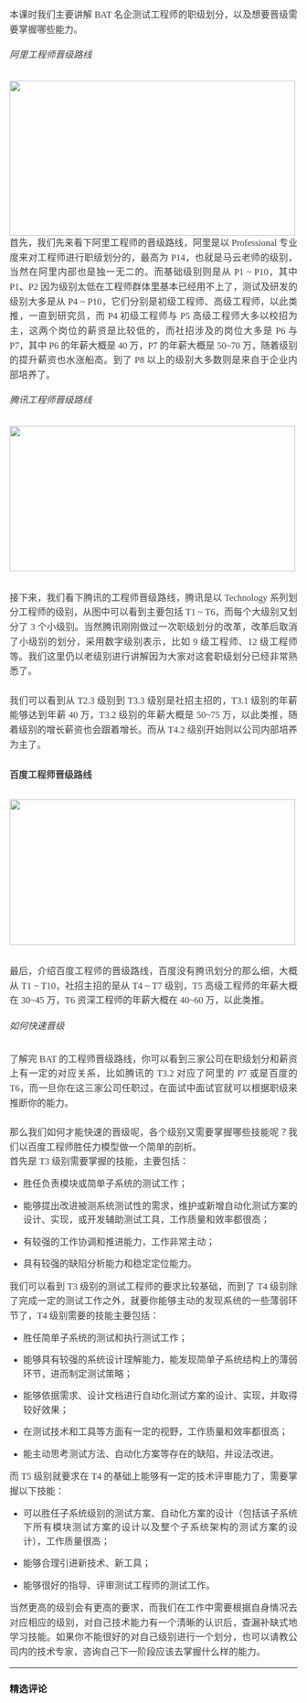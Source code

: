 <p style="margin: 0pt 0px; padding: 0px; outline: invert; text-align: justify; color: rgb(73, 73, 73); text-transform: none; line-height: 1.75em; text-indent: 0px; letter-spacing: normal; font-size: 11pt; font-style: normal; font-variant: normal; font-weight: 400; text-decoration: none; word-spacing: 0px; white-space: normal; box-sizing: border-box; orphans: 2; -webkit-text-stroke-width: 0px;"><span style="margin: 0px; padding: 0px; outline: invert; color: rgb(63, 63, 63); font-family: 微软雅黑,Microsoft YaHei; font-size: 16px; box-sizing: border-box;">本课时我们主要讲解 BAT 名企测试工程师的职级划分，以及想要晋级需要掌握哪些能力。</span></p>
<h2 style="box-sizing: border-box; color: rgb(0, 0, 0); font-family: -apple-system,BlinkMacSystemFont,PingFang SC,Helvetica,Tahoma,Arial,&amp;quot;Hiragino Sans GB&amp;quot;,&amp;quot;Microsoft YaHei&amp;quot;,&amp;quot;微软雅黑&amp;quot;,sans-serif; font-size: 22px; font-style: normal; font-variant: normal; font-weight: 700; letter-spacing: normal; margin-bottom: 0px; margin-left: 0px; margin-right: 0px; margin-top: 0px; orphans: 2; outline-color: invert; outline-style: none; outline-width: medium; padding-bottom: 0px; padding-left: 0px; padding-right: 0px; padding-top: 0px; text-align: left; text-decoration: none; text-indent: 0px; text-transform: none; -webkit-text-stroke-width: 0px; white-space: normal; word-spacing: 0px;"></h2>
<h6 style="text-align: justify; line-height: 1.75em;"><span style="margin: 0px; padding: 0px; outline: invert; color: rgb(63, 63, 63); font-family: 微软雅黑,Microsoft YaHei; font-size: 16px; box-sizing: border-box;">阿里工程师晋级路线</span></h6>
<p style="margin: 0pt 0px; padding: 0px; outline: invert; text-align: justify; color: rgb(73, 73, 73); text-transform: none; line-height: 1.75em; text-indent: 0px; letter-spacing: normal; font-size: 11pt; font-style: normal; font-variant: normal; font-weight: 400; text-decoration: none; word-spacing: 0px; white-space: normal; box-sizing: border-box; orphans: 2; -webkit-text-stroke-width: 0px;"><img style="width: 500px; height: 271px;" src="https://s0.lgstatic.com/i/image3/M01/56/54/CgpOIF3vbWuAAeW7AAC1G8GphL8232.png"></p>
<p style="margin: 0pt 0px; padding: 0px; outline: invert; text-align: justify; color: rgb(73, 73, 73); text-transform: none; line-height: 1.75em; text-indent: 0px; letter-spacing: normal; font-size: 11pt; font-style: normal; font-variant: normal; font-weight: 400; text-decoration: none; word-spacing: 0px; white-space: normal; box-sizing: border-box; orphans: 2; -webkit-text-stroke-width: 0px;"><span style="margin: 0px; padding: 0px; outline: invert; color: rgb(63, 63, 63); font-family: 微软雅黑,Microsoft YaHei; font-size: 16px; box-sizing: border-box;">首先，我们先来看下阿里工程师的晋级路线，阿里是以 Professional 专业度来对工程师进行职级划分的，最高为 P14，也就是马云老师的级别，当然在阿里内部也是独一无二的。而基础级别则是从 P1 ~ P10，其中 P1、P2 因为级别太低在工程师群体里基本已经用不上了，测试及研发的级别大多是从 P4 ~ P10，它们分别是初级工程师、高级工程师，以此类推，一直到研究员，而 P4 初级工程师与 P5 高级工程师大多以校招为主，这两个岗位的薪资是比较低的，而社招涉及的岗位大多是 P6 与 P7，其中 P6 的年薪大概是 40 万，P7 的年薪大概是 50~70 万，随着级别的提升薪资也水涨船高。到了 P8 以上的级别大多数则是来自于企业内部培养了。</span></p>
<h2 style="box-sizing: border-box; color: rgb(0, 0, 0); font-family: -apple-system,BlinkMacSystemFont,PingFang SC,Helvetica,Tahoma,Arial,&amp;quot;Hiragino Sans GB&amp;quot;,&amp;quot;Microsoft YaHei&amp;quot;,&amp;quot;微软雅黑&amp;quot;,sans-serif; font-size: 22px; font-style: normal; font-variant: normal; font-weight: 700; letter-spacing: normal; margin-bottom: 0px; margin-left: 0px; margin-right: 0px; margin-top: 0px; orphans: 2; outline-color: invert; outline-style: none; outline-width: medium; padding-bottom: 0px; padding-left: 0px; padding-right: 0px; padding-top: 0px; text-align: left; text-decoration: none; text-indent: 0px; text-transform: none; -webkit-text-stroke-width: 0px; white-space: normal; word-spacing: 0px;"></h2>
<h6 style="text-align: justify; line-height: 1.75em;"><span style="margin: 0px; padding: 0px; outline: invert; color: rgb(63, 63, 63); font-family: 微软雅黑,Microsoft YaHei; font-size: 16px; box-sizing: border-box;">腾讯工程师晋级路线</span></h6>
<p style="margin: 0pt 0px; padding: 0px; outline: invert; text-align: justify; color: rgb(73, 73, 73); text-transform: none; line-height: 1.75em; text-indent: 0px; letter-spacing: normal; font-size: 11pt; font-style: normal; font-variant: normal; font-weight: 400; text-decoration: none; word-spacing: 0px; white-space: normal; box-sizing: border-box; orphans: 2; -webkit-text-stroke-width: 0px;"><img style="width: 500px; height: 254px;" src="https://s0.lgstatic.com/i/image3/M01/56/55/Cgq2xl3vbYqALyZaAADF8fKxYkU162.png"><span style="margin: 0px; padding: 0px; outline: invert; color: rgb(63, 63, 63); font-family: 微软雅黑,Microsoft YaHei; font-size: 16px; box-sizing: border-box;">&nbsp; &nbsp; &nbsp;&nbsp;</span></p>
<p style="margin: 0pt 0px; padding: 0px; outline: invert; text-align: justify; color: rgb(73, 73, 73); text-transform: none; line-height: 1.75em; text-indent: 0px; letter-spacing: normal; font-size: 11pt; font-style: normal; font-variant: normal; font-weight: 400; text-decoration: none; word-spacing: 0px; white-space: normal; box-sizing: border-box; orphans: 2; -webkit-text-stroke-width: 0px;"><span style="margin: 0px; padding: 0px; outline: invert; color: rgb(63, 63, 63); font-family: 微软雅黑,Microsoft YaHei; font-size: 16px; box-sizing: border-box;">接下来，我们看下腾讯的工程师晋级路线，腾讯是以 Technology 系列划分工程师的级别，从图中可以看到主要包括 T1 ~ T6，而每个大级别又划分了 3 个小级别。当然腾讯刚刚做过一次职级划分的改革，改革后取消了小级别的划分，采用数字级别表示，比如 9 级工程师、12 级工程师等。我们这里仍以老级别进行讲解因为大家对这套职级划分已经非常熟悉了。</span></p>
<p style="margin: 0pt 0px; padding: 0px; outline: invert; text-align: justify; color: rgb(73, 73, 73); text-transform: none; line-height: 1.75em; text-indent: 0px; letter-spacing: normal; font-size: 11pt; font-style: normal; font-variant: normal; font-weight: 400; text-decoration: none; word-spacing: 0px; white-space: normal; box-sizing: border-box; orphans: 2; -webkit-text-stroke-width: 0px;"><span style="color: rgb(63, 63, 63); font-family: 微软雅黑,Microsoft YaHei; font-size: 16px;">&nbsp;</span></p>
<p style="margin: 0pt 0px; padding: 0px; outline: invert; text-align: justify; color: rgb(73, 73, 73); text-transform: none; line-height: 1.75em; text-indent: 0px; letter-spacing: normal; font-size: 11pt; font-style: normal; font-variant: normal; font-weight: 400; text-decoration: none; word-spacing: 0px; white-space: normal; box-sizing: border-box; orphans: 2; -webkit-text-stroke-width: 0px;"><span style="margin: 0px; padding: 0px; outline: invert; color: rgb(63, 63, 63); font-family: 微软雅黑,Microsoft YaHei; font-size: 16px; box-sizing: border-box;">我们可以看到从 T2.3 级别到 T3.3 级别是社招主招的，T3.1 级别的年薪能够达到年薪 40 万，T3.2 级别的年薪大概是 50~75 万，以此类推，随着级别的增长薪资也会跟着增长。而从 T4.2 级别开始则以公司内部培养为主了。</span></p>
<h2 style="box-sizing: border-box; color: rgb(0, 0, 0); font-family: -apple-system,BlinkMacSystemFont,PingFang SC,Helvetica,Tahoma,Arial,&amp;quot;Hiragino Sans GB&amp;quot;,&amp;quot;Microsoft YaHei&amp;quot;,&amp;quot;微软雅黑&amp;quot;,sans-serif; font-size: 22px; font-style: normal; font-variant: normal; font-weight: 700; letter-spacing: normal; margin-bottom: 0px; margin-left: 0px; margin-right: 0px; margin-top: 0px; orphans: 2; outline-color: invert; outline-style: none; outline-width: medium; padding-bottom: 0px; padding-left: 0px; padding-right: 0px; padding-top: 0px; text-align: left; text-decoration: none; text-indent: 0px; text-transform: none; -webkit-text-stroke-width: 0px; white-space: normal; word-spacing: 0px;"><p style="text-align: justify; line-height: 1.75em;"><span style="margin: 0px; padding: 0px; outline: invert; color: rgb(63, 63, 63); font-family: 微软雅黑,Microsoft YaHei; font-size: 16px; box-sizing: border-box;">百度工程师晋级路线</span></p></h2>
<p style="margin: 0pt 0px; padding: 0px; outline: invert; text-align: justify; color: rgb(73, 73, 73); text-transform: none; line-height: 1.75em; text-indent: 0px; letter-spacing: normal; font-size: 11pt; font-style: normal; font-variant: normal; font-weight: 400; text-decoration: none; word-spacing: 0px; white-space: normal; box-sizing: border-box; orphans: 2; -webkit-text-stroke-width: 0px;"><img style="width: 500px; height: 255px;" src="https://s0.lgstatic.com/i/image3/M01/56/55/Cgq2xl3vbaCAZwmRAACwUZrRQ-w193.png"><span style="margin: 0px; padding: 0px; outline: invert; color: rgb(63, 63, 63); font-family: 微软雅黑,Microsoft YaHei; font-size: 16px; box-sizing: border-box;">&nbsp; &nbsp; &nbsp; &nbsp;</span></p>
<p style="margin: 0pt 0px; padding: 0px; outline: invert; text-align: justify; color: rgb(73, 73, 73); text-transform: none; line-height: 1.75em; text-indent: 0px; letter-spacing: normal; font-size: 11pt; font-style: normal; font-variant: normal; font-weight: 400; text-decoration: none; word-spacing: 0px; white-space: normal; box-sizing: border-box; orphans: 2; -webkit-text-stroke-width: 0px;"><span style="margin: 0px; padding: 0px; outline: invert; color: rgb(63, 63, 63); font-family: 微软雅黑,Microsoft YaHei; font-size: 16px; box-sizing: border-box;">最后，介绍百度工程师的晋级路线，百度没有腾讯划分的那么细，大概从 T1 ~ T10，社招主招的是从 T4 ~ T7 级别，T5 高级工程师的年薪大概在 30~45 万，T6 资深工程师的年薪大概在 40~60 万，以此类推。</span></p>
<h2 style="box-sizing: border-box; color: rgb(0, 0, 0); font-family: -apple-system,BlinkMacSystemFont,PingFang SC,Helvetica,Tahoma,Arial,&amp;quot;Hiragino Sans GB&amp;quot;,&amp;quot;Microsoft YaHei&amp;quot;,&amp;quot;微软雅黑&amp;quot;,sans-serif; font-size: 22px; font-style: normal; font-variant: normal; font-weight: 700; letter-spacing: normal; margin-bottom: 0px; margin-left: 0px; margin-right: 0px; margin-top: 0px; orphans: 2; outline-color: invert; outline-style: none; outline-width: medium; padding-bottom: 0px; padding-left: 0px; padding-right: 0px; padding-top: 0px; text-align: left; text-decoration: none; text-indent: 0px; text-transform: none; -webkit-text-stroke-width: 0px; white-space: normal; word-spacing: 0px;"></h2>
<h6 style="text-align: justify; line-height: 1.75em;"><span style="margin: 0px; padding: 0px; outline: invert; color: rgb(63, 63, 63); font-family: 微软雅黑,Microsoft YaHei; font-size: 16px; box-sizing: border-box;">如何快速晋级</span><br></h6>
<p style="margin: 0pt 0px; padding: 0px; outline: invert; text-align: justify; color: rgb(73, 73, 73); text-transform: none; line-height: 1.75em; text-indent: 0px; letter-spacing: normal; font-size: 11pt; font-style: normal; font-variant: normal; font-weight: 400; text-decoration: none; word-spacing: 0px; white-space: normal; box-sizing: border-box; orphans: 2; -webkit-text-stroke-width: 0px;"><span style="margin: 0px; padding: 0px; outline: invert; color: rgb(63, 63, 63); font-family: 微软雅黑,Microsoft YaHei; font-size: 16px; box-sizing: border-box;">了解完 BAT 的工程师晋级路线，你可以看到三家公司在职级划分和薪资上有一定的对应关系，比如腾讯的 T3.2 对应了阿里的 P7 或是百度的 T6，而一旦你在这三家公司任职过，在面试中面试官就可以根据职级来推断你的能力。</span></p>
<p style="margin: 0pt 0px; padding: 0px; outline: invert; text-align: justify; color: rgb(73, 73, 73); text-transform: none; line-height: 1.75em; text-indent: 0px; letter-spacing: normal; font-size: 11pt; font-style: normal; font-variant: normal; font-weight: 400; text-decoration: none; word-spacing: 0px; white-space: normal; box-sizing: border-box; orphans: 2; -webkit-text-stroke-width: 0px;"><span style="color: rgb(63, 63, 63); font-family: 微软雅黑,Microsoft YaHei; font-size: 16px;">&nbsp;</span></p>
<p style="margin: 0pt 0px; padding: 0px; outline: invert; text-align: justify; color: rgb(73, 73, 73); text-transform: none; line-height: 1.75em; text-indent: 0px; letter-spacing: normal; font-size: 11pt; font-style: normal; font-variant: normal; font-weight: 400; text-decoration: none; word-spacing: 0px; white-space: normal; box-sizing: border-box; orphans: 2; -webkit-text-stroke-width: 0px;"><span style="margin: 0px; padding: 0px; outline: invert; color: rgb(63, 63, 63); font-family: 微软雅黑,Microsoft YaHei; font-size: 16px; box-sizing: border-box;">那么我们如何才能快速的晋级呢，各个级别又需要掌握哪些技能呢？我们以百度工程师胜任力模型做一个简单的剖析。</span></p>
<p style="margin: 0pt 0px; padding: 0px; outline: invert; text-align: justify; color: rgb(73, 73, 73); text-transform: none; line-height: 1.75em; text-indent: 0px; letter-spacing: normal; font-size: 11pt; font-style: normal; font-variant: normal; font-weight: 400; text-decoration: none; word-spacing: 0px; white-space: normal; box-sizing: border-box; orphans: 2; -webkit-text-stroke-width: 0px;"><span style="margin: 0px; padding: 0px; outline: invert; color: rgb(63, 63, 63); font-family: 微软雅黑,Microsoft YaHei; font-size: 16px; box-sizing: border-box;">首先是 T3 级别需要掌握的技能，主要包括：</span></p>
<ul style="list-style-type: disc;">
 <li><p style="text-align: justify; line-height: 1.75em;"><span style="margin: 0px; padding: 0px; outline: invert; color: rgb(63, 63, 63); font-family: 微软雅黑,Microsoft YaHei; font-size: 16px; box-sizing: border-box;">胜任负责模块或简单子系统的测试工作；</span></p></li>
 <li><p style="text-align: justify; line-height: 1.75em;"><span style="margin: 0px; padding: 0px; outline: invert; color: rgb(63, 63, 63); font-family: 微软雅黑,Microsoft YaHei; font-size: 16px; box-sizing: border-box;">能够提出改进被测系统测试性的需求，维护或新增自动化测试方案的设计、实现，或开发辅助测试工具，工作质量和效率都很高；</span></p></li>
 <li><p style="text-align: justify; line-height: 1.75em;"><span style="margin: 0px; padding: 0px; outline: invert; color: rgb(63, 63, 63); font-family: 微软雅黑,Microsoft YaHei; font-size: 16px; box-sizing: border-box;">有较强的工作协调和推进能力，工作非常主动；</span></p></li>
 <li><p style="text-align: justify; line-height: 1.75em;"><span style="margin: 0px; padding: 0px; outline: invert; color: rgb(63, 63, 63); font-family: 微软雅黑,Microsoft YaHei; font-size: 16px; box-sizing: border-box;">具有较强的缺陷分析能力和稳定定位能力。</span></p></li>
</ul>
<p style="margin: 0pt 0px; padding: 0px; outline: invert; text-align: justify; color: rgb(73, 73, 73); text-transform: none; line-height: 1.75em; text-indent: 0px; letter-spacing: normal; font-size: 11pt; font-style: normal; font-variant: normal; font-weight: 400; text-decoration: none; word-spacing: 0px; white-space: normal; box-sizing: border-box; orphans: 2; -webkit-text-stroke-width: 0px;"><span style="margin: 0px; padding: 0px; outline: invert; color: rgb(63, 63, 63); font-family: 微软雅黑,Microsoft YaHei; font-size: 16px; box-sizing: border-box;">我们可以看到 T3 级别的测试工程师的要求比较基础，而到了 T4 级别除了完成一定的测试工作之外，就要你能够主动的发现系统的一些薄弱环节了，T4 级别需要的技能主要包括：</span></p>
<ul style="list-style-type: disc;">
 <li><p style="text-align: justify; line-height: 1.75em;"><span style="margin: 0px; padding: 0px; outline: invert; color: rgb(63, 63, 63); font-family: 微软雅黑,Microsoft YaHei; font-size: 16px; box-sizing: border-box;">胜任简单子系统的测试和执行测试工作；</span></p></li>
 <li><p style="text-align: justify; line-height: 1.75em;"><span style="margin: 0px; padding: 0px; outline: invert; color: rgb(63, 63, 63); font-family: 微软雅黑,Microsoft YaHei; font-size: 16px; box-sizing: border-box;">能够具有较强的系统设计理解能力，能发现简单子系统结构上的薄弱环节，进而制定测试策略；</span></p></li>
 <li><p style="text-align: justify; line-height: 1.75em;"><span style="margin: 0px; padding: 0px; outline: invert; color: rgb(63, 63, 63); font-family: 微软雅黑,Microsoft YaHei; font-size: 16px; box-sizing: border-box;">能够依据需求、设计文档进行自动化测试方案的设计、实现，并取得较好效果；</span></p></li>
 <li><p style="text-align: justify; line-height: 1.75em;"><span style="margin: 0px; padding: 0px; outline: invert; color: rgb(63, 63, 63); font-family: 微软雅黑,Microsoft YaHei; font-size: 16px; box-sizing: border-box;">在测试技术和工具等方面有一定的视野，工作质量和效率都很高；</span></p></li>
 <li><p style="text-align: justify; line-height: 1.75em;"><span style="margin: 0px; padding: 0px; outline: invert; color: rgb(63, 63, 63); font-family: 微软雅黑,Microsoft YaHei; font-size: 16px; box-sizing: border-box;">能主动思考测试方法、自动化方案等存在的缺陷，并设法改进。 &nbsp;</span></p></li>
</ul>
<p style="margin: 0pt 0px; padding: 0px; outline: invert; text-align: justify; color: rgb(73, 73, 73); text-transform: none; line-height: 1.75em; text-indent: 0px; letter-spacing: normal; font-size: 11pt; font-style: normal; font-variant: normal; font-weight: 400; text-decoration: none; word-spacing: 0px; white-space: normal; box-sizing: border-box; orphans: 2; -webkit-text-stroke-width: 0px;"><span style="margin: 0px; padding: 0px; outline: invert; color: rgb(63, 63, 63); font-family: 微软雅黑,Microsoft YaHei; font-size: 16px; box-sizing: border-box;">而 T5 级别就要求在 T4 的基础上能够有一定的技术评审能力了，需要掌握以下技能：</span></p>
<ul style="list-style-type: disc;">
 <li><p style="text-align: justify; line-height: 1.75em;"><span style="margin: 0px; padding: 0px; outline: invert; color: rgb(63, 63, 63); font-family: 微软雅黑,Microsoft YaHei; font-size: 16px; box-sizing: border-box;">可以胜任子系统级别的测试方案、自动化方案的设计（包括该子系统下所有模块测试方案的设计以及整个子系统架构的测试方案的设计），工作质量很高；</span></p></li>
 <li><p style="text-align: justify; line-height: 1.75em;"><span style="margin: 0px; padding: 0px; outline: invert; color: rgb(63, 63, 63); font-family: 微软雅黑,Microsoft YaHei; font-size: 16px; box-sizing: border-box;">能够合理引进新技术、新工具；</span></p></li>
 <li><p style="text-align: justify; line-height: 1.75em;"><span style="margin: 0px; padding: 0px; outline: invert; color: rgb(63, 63, 63); font-family: 微软雅黑,Microsoft YaHei; font-size: 16px; box-sizing: border-box;">能够很好的指导、评审测试工程师的测试工作。</span></p></li>
</ul>
<p style="margin: 0pt 0px; padding: 0px; outline: invert; text-align: justify; color: rgb(73, 73, 73); text-transform: none; line-height: 1.75em; text-indent: 0px; letter-spacing: normal; font-size: 11pt; font-style: normal; font-variant: normal; font-weight: 400; text-decoration: none; word-spacing: 0px; white-space: normal; box-sizing: border-box; orphans: 2; -webkit-text-stroke-width: 0px;"><span style="margin: 0px; padding: 0px; outline: invert; color: rgb(63, 63, 63); font-family: 微软雅黑,Microsoft YaHei; font-size: 16px; box-sizing: border-box;">当然更高的级别会有更高的要求，而我们在工作中需要根据自身情况去对应相应的级别，对自己技术能力有一个清晰的认识后，查漏补缺式地学习技能。如果你不能很好的对自己级别进行一个划分，也可以请教公司内的技术专家，咨询自己下一阶段应该去掌握什么样的能力。</span><br></p>

---

### 精选评论


